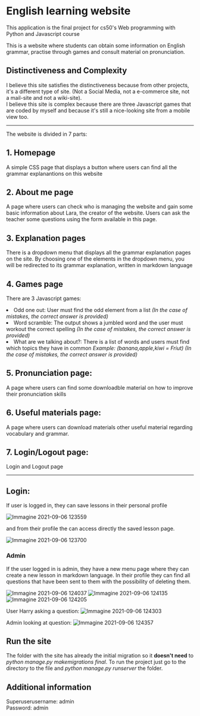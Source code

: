 # English learning website

This application is the final project for cs50's Web programming with Python and Javascript course

This is a website where students can obtain some information on English grammar, practise through games and consult material on pronunciation.  

## Distinctiveness and Complexity

I believe this site satisfies the distinctiveness because from other projects, it's a different type of site. (Not a Social Media, not a e-commerce site, not a mail-site and not a wiki-site). <br>
I believe this site is complex because there are three Javascript games that are coded by myself and because it's still a nice-looking site from a mobile view too.
<hr>
The website is divided in 7 parts:
  
 ## 1. Homepage
 
 A simple CSS page that displays a button where users can find all the grammar explanantions on this website
 
 ## 2. About me page
 
 A page where users can check who is managing the website and gain some basic information about Lara, the creator of the  website.
 Users can ask the teacher some questions using the form available in this page.
 
 ## 3. Explanation pages
 There is a dropdown menu that displays all the grammar explanation pages on the site.
 By choosing one of the elements in the dropdown menu, you will be redirected to its grammar explanation, written in markdown language
 
 ## 4. Games page
 There are 3 Javascript games:
    <li> Odd one out: User must find the odd element from a list _(In the case of mistakes, the correct answer is provided)_</li>
    <li> Word scramble: The output shows a jumbled word and the user must workout the correct spelling  _(In the case of mistakes, the correct answer is provided)_</li>
    <li> What are we talking about?: There is a list of words and users must find which topics they have in common _Example: (banana,apple,kiwi = Friut) (In the case of mistakes, the       correct answer is provided)_</li>
 
 ## 5. Pronunciation page:
 A page where users can find some downloadble material on how to improve their pronunciation skills
 
 ## 6. Useful materials page:
 A page where users can download materials other useful material regarding vocabulary and grammar.
 
 ## 7. Login/Logout page:
 Login and Logout page
 <hr>
 
 ## Login:
 If user is logged in, they can save  lessons in their personal profile
 
 ![Immagine 2021-09-06 123559](https://user-images.githubusercontent.com/82612765/132204459-db9e998d-0c94-4957-8273-7444e42d3896.jpg)
 
 and from their profile the can access directly the saved lesson page.

 ![Immagine 2021-09-06 123700](https://user-images.githubusercontent.com/82612765/132204598-b791449a-3da0-4ddd-a750-e891a296470d.jpg)

### Admin
If the user logged in is admin, they have a new menu page where they can create a new lesson in markdown language.
In their profile they can find all questions that have been sent to them with the possibility of deleting them.
  
  
![Immagine 2021-09-06 124037](https://user-images.githubusercontent.com/82612765/132205063-947a7789-d3d1-452b-82f4-953ddeaafa45.jpg)
![Immagine 2021-09-06 124135](https://user-images.githubusercontent.com/82612765/132205132-270a76d6-33f4-4a93-b980-198621c0f08d.jpg)
![Immagine 2021-09-06 124205](https://user-images.githubusercontent.com/82612765/132205187-f6c9186c-b6f0-4cc7-bdad-6b887ad7a542.jpg)


User Harry asking a question:
![Immagine 2021-09-06 124303](https://user-images.githubusercontent.com/82612765/132205330-9cd25a67-5014-49d2-91b8-51d1c78c79e9.jpg)

Admin looking at question:
![Immagine 2021-09-06 124357](https://user-images.githubusercontent.com/82612765/132205416-2e23a79f-244b-4ecc-9440-8757d5ee0291.jpg)


## Run the site

The folder with the site has already the initial migration so it **doesn't need** to _python manage.py makemigrations final_.
To run the project just go to the directory to the file and _python manage.py runserver_ the folder.

## Additional information

Superuserusername: admin <br>
Password: admin
